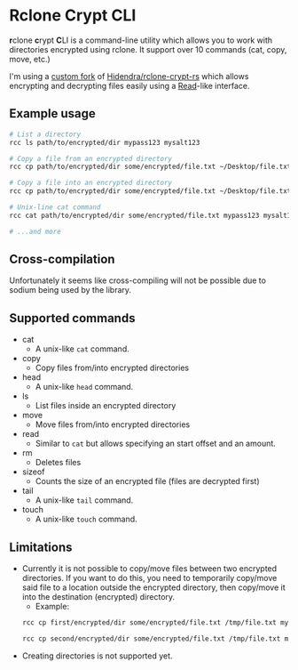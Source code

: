# Rclone Crypt CLI

**r**clone **c**rypt **C**LI is a command-line utility which allows you to work with directories encrypted using rclone. It support over 10 commands (cat, copy, move, etc.)

I'm using a [custom fork](https://github.com/br0kenpixel/rclone-crypt-rs) of [Hidendra/rclone-crypt-rs](https://github.com/Hidendra/rclone-crypt-rs) which allows encrypting and decrypting files easily using a [Read](https://doc.rust-lang.org/std/io/trait.Read.html)-like interface.

## Example usage
```sh
# List a directory
rcc ls path/to/encrypted/dir mypass123 mysalt123

# Copy a file from an encrypted directory
rcc cp path/to/encrypted/dir some/encrypted/file.txt ~/Desktop/file.txt mypass123 mysalt123

# Copy a file into an encrypted directory
rcc cp path/to/encrypted/dir some/encrypted/file.txt ~/Desktop/file.txt mypass123 mysalt123 --reverse

# Unix-line cat command
rcc cat path/to/encrypted/dir some/encrypted/file.txt mypass123 mysalt123

# ...and more
```

## Cross-compilation
Unfortunately it seems like cross-compiling will not be possible due to sodium being used by the library.

## Supported commands
- cat
    - A unix-like `cat` command.
- copy
    - Copy files from/into encrypted directories
- head
    - A unix-like `head` command.
- ls
    - List files inside an encrypted directory
- move
    - Move files from/into encrypted directories 
- read
    - Similar to `cat` but allows specifying an start offset and an amount.
- rm
    - Deletes files
- sizeof
    - Counts the size of an encrypted file (files are decrypted first)
- tail
    - A unix-like `tail` command.
- touch
    - A unix-like `touch` command.

## Limitations
- Currently it is not possible to copy/move files between two encrypted directories. If you want to do this, you need to temporarily copy/move said file to a location outside the encrypted directory, then copy/move it into the destination (encrypted) directory.
    - Example:
    ```sh
    rcc cp first/encrypted/dir some/encrypted/file.txt /tmp/file.txt mypass123 mysalt123

    rcc cp second/encrypted/dir some/encrypted/file.txt /tmp/file.txt mypass123 mysalt123 --reverse
    ```
- Creating directories is not supported yet.